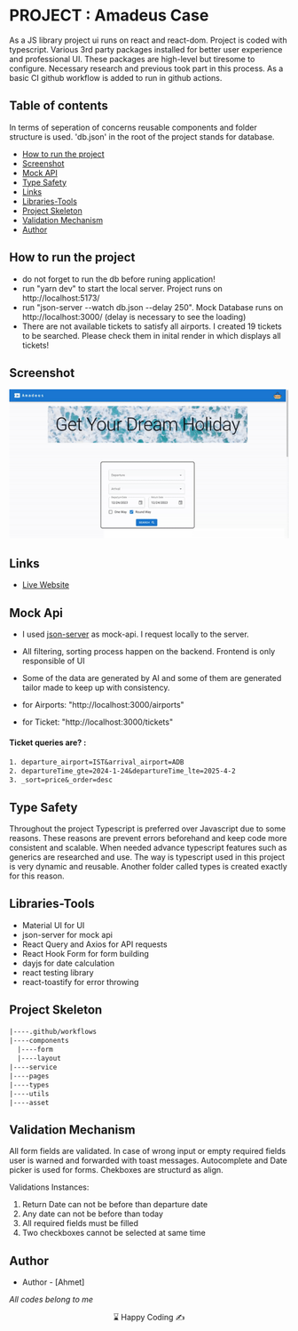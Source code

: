 # PROJECT : Amadeus Case

As a JS library project ui runs on react and react-dom. Project is coded with typescript. Various
3rd party packages installed for better user experience and professional UI. These packages are high-level
but tiresome to configure. Necessary research and previous took part in this process. As a basic CI github workflow
is added to run in github actions.

## Table of contents

In terms of seperation of concerns reusable components and folder structure is used.
'db.json' in the root of the project stands for database.

- [How to run the project](#how-to-run-the-project)
- [Screenshot](#screenshot)
- [Mock API](#mock-api)
- [Type Safety](#type-safety)
- [Links](#links)
- [Libraries-Tools](#libraries-tools)
- [Project Skeleton ](#project-skeleton)
- [Validation Mechanism](#validation-mechanism)
- [Author](#author)

## How to run the project

- do not forget to run the db before runing application!
- run "yarn dev" to start the local server. Project runs on http://localhost:5173/
- run "json-server --watch db.json --delay 250". Mock Database runs on http://localhost:3000/ (delay is necessary to see the loading)
- There are not available tickets to satisfy all airports. I created 19 tickets to be searched. Please check them in inital render in
  which displays all tickets!

## Screenshot

<p align="center">
<img  src="amadeus.gif" alt="screenshot">
</p>

## Links

- [Live Website](https://aydin-amadeus-case.netlify.app/)

## Mock Api

- I used [json-server](https://github.com/typicode/json-server) as mock-api. I request locally to the server.
- All filtering, sorting process happen on the backend. Frontend is only responsible of UI
- Some of the data are generated by AI and some of them are generated tailor made to keep up with consistency.

- for Airports: "http://localhost:3000/airports"
- for Ticket: "http://localhost:3000/tickets"

#### Ticket queries are? :

    1. departure_airport=IST&arrival_airport=ADB
    2. departureTime_gte=2024-1-24&departureTime_lte=2025-4-2
    3. _sort=price&_order=desc

## Type Safety

Throughout the project Typescript is preferred over Javascript due to some reasons. These reasons are prevent errors beforehand and keep code more consistent and scalable. When needed advance typescript features such as generics are researched and use. The way is typescript used in this project is very dynamic and reusable. Another folder called types is created exactly for this reason.

## Libraries-Tools

- Material UI for UI
- json-server for mock api
- React Query and Axios for API requests
- React Hook Form for form building
- dayjs for date calculation
- react testing library
- react-toastify for error throwing

## Project Skeleton

```
|----.github/workflows
|----components
  |----form
  |----layout
|----service
|----pages
|----types
|----utils
|----asset

```

## Validation Mechanism

All form fields are validated. In case of wrong input or empty required fields user is warned and forwarded with toast messages. Autocomplete and Date picker is used for forms. Chekboxes are structurd as align.

Validations Instances:

1. Return Date can not be before than departure date
2. Any date can not be before than today
3. All required fields must be filled
4. Two checkboxes cannot be selected at same time

## Author

- Author - [Ahmet]
<p><i>All codes belong to me</i></p>
<center> &#8987; Happy Coding  &#9997; </center>
